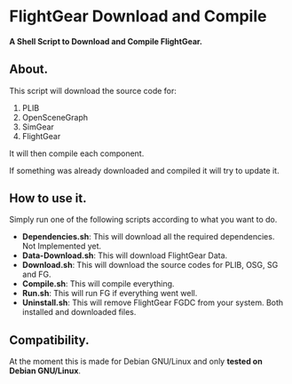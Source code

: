 # FlightGear Download and Compile

#### A Shell Script to Download and Compile FlightGear.

## About.

This script will download the source code for:

1. PLIB
2. OpenSceneGraph
3. SimGear
4. FlightGear

It will then compile each component.

If something was already downloaded and compiled it will try to update it.

## How to use it.

Simply run one of the following scripts according to what you want to do.

- **Dependencies.sh**: This will download all the required dependencies. Not Implemented yet.
- **Data-Download.sh**: This will download FlightGear Data.
- **Download.sh**: This will download the source codes for PLIB, OSG, SG and FG.
- **Compile.sh**: This will compile everything.
- **Run.sh**: This will run FG if everything went well.
- **Uninstall.sh**: This will remove FlightGear FGDC from your system. Both installed and downloaded files.

## Compatibility.

At the moment this is made for Debian GNU/Linux and only **tested on Debian GNU/Linux**.